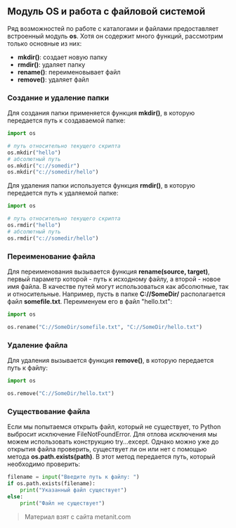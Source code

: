 ## Модуль OS и работа с файловой системой

Ряд возможностей по работе с каталогами и файлами предоставляет встроенный модуль **os**. Хотя он содержит много функций, рассмотрим только основные из них:
- **mkdir()**: создает новую папку
- **rmdir()**: удаляет папку
- **rename()**: переименовывает файл
- **remove()**: удаляет файл

### Создание и удаление папки

Для создания папки применяется функция **mkdir()**, в которую передается путь к создаваемой папке:

```py
import os

# путь относительно текущего скрипта
os.mkdir("hello")
# абсолютный путь
os.mkdir("c://somedir")
os.mkdir("c://somedir/hello")
```

Для удаления папки используется функция **rmdir()**, в которую передается путь к удаляемой папке:

```py
import os

# путь относительно текущего скрипта
os.rmdir("hello")
# абсолютный путь
os.rmdir("c://somedir/hello")
```

### Переименование файла

Для переименования вызывается функция **rename(source, target)**, первый параметр которой - путь к исходному файлу, а второй - новое имя файла. В качестве путей могут использоваться как абсолютные, так и относительные. Например, пусть в папке **C://SomeDir/** располагается файл **somefile.txt**. Переименуем его в файл "hello.txt":

```py
import os

os.rename("C://SomeDir/somefile.txt", "C://SomeDir/hello.txt")
```

### Удаление файла

Для удаления вызывается функция **remove()**, в которую передается путь к файлу:

```py
import os

os.remove("C://SomeDir/hello.txt")
```

### Существование файла

Если мы попытаемся открыть файл, который не существует, то Python выбросит исключение FileNotFoundError. Для отлова исключения мы можем использовать конструкцию try...except. Однако можно уже до открытия файла проверить, существует ли он или нет с помощью метода **os.path.exists(path)**. В этот метод передается путь, который необходимо проверить:

```py
filename = input("Введите путь к файлу: ")
if os.path.exists(filename):
    print("Указанный файл существует") 
else:
    print("Файл не существует")
```


> Материал взят с сайта metanit.com